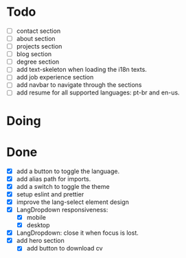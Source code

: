 # Todo

- [ ] contact section
- [ ] about section
- [ ] projects section 
- [ ] blog section
- [ ] degree section
- [ ] add text-skeleton when loading the i18n texts.
- [ ] add job experience section
- [ ] add navbar to navigate through the sections
- [ ] add resume for all supported languages: pt-br and en-us.

# Doing

   
# Done

- [x] add a button to toggle the language.
- [x] add alias path for imports.
- [x] add a switch to toggle the theme
- [x] setup eslint and prettier
- [x] improve the lang-select element design
- [x] LangDropdown responsiveness:
  - [x] mobile 
  - [x] desktop
- [x] LangDropdown: close it when focus is lost.
- [x] add hero section
  - [x] add button to download cv 